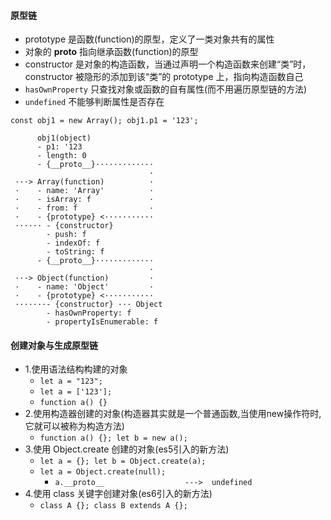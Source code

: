 #### 原型链
- prototype 是函数(function)的原型，定义了一类对象共有的属性
- 对象的 __proto__ 指向继承函数(function)的原型
- constructor 是对象的构造函数，当通过声明一个构造函数来创建“类”时，constructor 被隐形的添加到该“类”的 prototype 上，指向构造函数自己
- `hasOwnProperty` 只查找对象或函数的自有属性(而不用遍历原型链的方法)
- `undefined` 不能够判断属性是否存在
```
const obj1 = new Array(); obj1.p1 = '123';

      obj1(object)
      - p1: '123
      - length: 0
      - {__proto__}·············
                               ·
 ···> Array(function)          ·
 ·    - name: 'Array'          ·
 ·    - isArray: f             ·
 ·    - from: f                ·
 ·    - {prototype} <···········
 ······ - {constructor}
        - push: f
        - indexOf: f
        - toString: f
      - {__proto__}·············
                               ·
 ···> Object(function)         ·
 ·    - name: 'Object'         ·
 ·    - {prototype} <···········
 ·······- {constructor} ··· Object
        - hasOwnProperty: f
        - propertyIsEnumerable: f
```

#### 创建对象与生成原型链
- 1.使用语法结构构建的对象
  - `let a = "123";`
  - `let a = ['123'];`
  - `function a() {}`
- 2.使用构造器创建的对象(构造器其实就是一个普通函数,当使用new操作符时,它就可以被称为构造方法)
  - `function a() {}; let b = new a();`
- 3.使用 Object.create 创建的对象(es5引入的新方法)
  - `let a = {}; let b = Object.create(a);`
  - `let a = Object.create(null);`
    - `a.__proto__                  --->  undefined`
- 4.使用 class 关键字创建对象(es6引入的新方法)
  - `class A {}; class B extends A {};`
